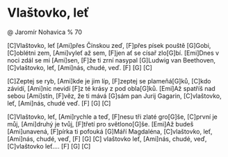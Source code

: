 # Vlaštovko, leť
@ Jaromír Nohavica
% 70

[C]Vlaštovko, leť [Ami]přes Čínskou zeď,
[F]přes písek pouště [G]Gobi,
[C]oblétni zem, [Ami]vyleť až sem,
[F]jen ať se císař zlo[G]bí.
[Emi]Dnes v noci zdál se mi [Ami]sen,
[F]že ti zrní nasypal [G]Ludwig van Beethoven,
[C]vlaštovko, leť, [Ami]nás, chudé, veď. [F] [G] [C]

[C]Zeptej se ryb, [Ami]kde je jim líp,
[F]zeptej se plameňá[G]ků,
[C]kdo závidí, [Ami]nic nevidí
[F]z té krásy z pod obla[G]ků.
[Emi]Až spatříš nad sebou [Ami]stín,
[F]věz, že ti mává [G]sám pan Jurij Gagarin,
[C]vlaštovko, leť, [Ami]nás, chudé veď. [F] [G] [C]

[C]Vlaštovko, leť, [Ami]rychle a teď,
[F]nesu tři zlaté gro[G]še,
[C]první je můj, [Ami]druhý je tvůj,
[F]třetí pro světlono[G]še.
[Emi]Až budeš [Ami]unavená,
[F]pírka ti pofouká [G]Máří Magdaléna,
[C]vlaštovko, leť, [Ami]nás, chudé, veď, [F] [G] [C]
vlaštovko leť, [Ami]nás, chudé, veď,
[C]vlaštovko leť.... [F] [G] [C]
